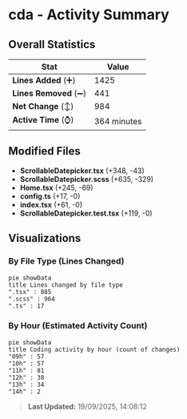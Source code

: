 # cda - Activity Summary 

## Overall Statistics

| Stat                   | Value                                                             |
| ---------------------- | ----------------------------------------------------------------- |
| **Lines Added** (➕)   | 1425                                          |
| **Lines Removed** (➖) | 441                                        |
| **Net Change** (↕)    | 984                |
| **Active Time** (⌚)   | 364 minutes |


## Modified Files
- **ScrollableDatepicker.tsx** (+348, -43)
- **ScrollableDatepicker.scss** (+635, -329)
- **Home.tsx** (+245, -69)
- **config.ts** (+17, -0)
- **index.tsx** (+61, -0)
- **ScrollableDatepicker.test.tsx** (+119, -0)

## Visualizations

### By File Type (Lines Changed)

```mermaid
pie showData
title Lines changed by file type
".tsx" : 885
".scss" : 964
".ts" : 17
```

### By Hour (Estimated Activity Count)

```mermaid
pie showData
title Coding activity by hour (count of changes)
"09h" : 57
"10h" : 57
"11h" : 81
"12h" : 38
"13h" : 34
"14h" : 2
```


> **Last Updated:** 19/09/2025, 14:08:12